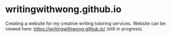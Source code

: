 # writingwithwong.github.io
Creating a website for my creative writing tutoring services. Website can be viewed here: https://writingwithwong.github.io/ (still in progress). 
